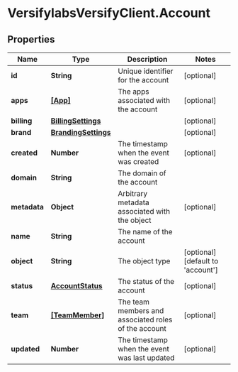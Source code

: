 # VersifylabsVersifyClient.Account

## Properties

Name | Type | Description | Notes
------------ | ------------- | ------------- | -------------
**id** | **String** | Unique identifier for the account | [optional] 
**apps** | [**[App]**](App.md) | The apps associated with the account | [optional] 
**billing** | [**BillingSettings**](BillingSettings.md) |  | [optional] 
**brand** | [**BrandingSettings**](BrandingSettings.md) |  | [optional] 
**created** | **Number** | The timestamp when the event was created | [optional] 
**domain** | **String** | The domain of the account | 
**metadata** | **Object** | Arbitrary metadata associated with the object | [optional] 
**name** | **String** | The name of the account | 
**object** | **String** | The object type | [optional] [default to &#39;account&#39;]
**status** | [**AccountStatus**](AccountStatus.md) | The status of the account | [optional] 
**team** | [**[TeamMember]**](TeamMember.md) | The team members and associated roles of the account | [optional] 
**updated** | **Number** | The timestamp when the event was last updated | [optional] 


